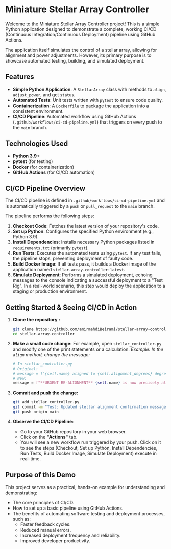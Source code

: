 # Miniature Stellar Array Controller 

Welcome to the Miniature Stellar Array Controller project! This is a simple Python application designed to demonstrate a complete, working CI/CD (Continuous Integration/Continuous Deployment) pipeline using GitHub Actions.

The application itself simulates the control of a stellar array, allowing for alignment and power adjustments. However, its primary purpose is to showcase automated testing, building, and simulated deployment.

##  Features

* **Simple Python Application**: A `StellarArray` class with methods to `align`, `adjust_power`, and get `status`.
* **Automated Tests**: Unit tests written with `pytest` to ensure code quality.
* **Containerization**: A `Dockerfile` to package the application into a consistent environment.
* **CI/CD Pipeline**: Automated workflow using GitHub Actions (`.github/workflows/ci-cd-pipeline.yml`) that triggers on every push to the `main` branch.

##  Technologies Used

* **Python 3.9+**
* **pytest** (for testing)
* **Docker** (for containerization)
* **GitHub Actions** (for CI/CD automation)


##  CI/CD Pipeline Overview

The CI/CD pipeline is defined in `.github/workflows/ci-cd-pipeline.yml` and is automatically triggered by a `push` or `pull_request` to the `main` branch.

The pipeline performs the following steps:

1.  **Checkout Code**: Fetches the latest version of your repository's code.
2.  **Set up Python**: Configures the specified Python environment (e.g., Python 3.9).
3.  **Install Dependencies**: Installs necessary Python packages listed in `requirements.txt` (primarily `pytest`).
4.  **Run Tests**: Executes the automated tests using `pytest`. If any test fails, the pipeline stops, preventing deployment of faulty code.
5.  **Build Docker Image**: If all tests pass, it builds a Docker image of the application named `stellar-array-controller:latest`.
6.  **Simulate Deployment**: Performs a simulated deployment, echoing messages to the console indicating a successful deployment to a "Test Rig". In a real-world scenario, this step would deploy the application to a staging or production environment.

##  Getting Started & Seeing CI/CD in Action

1.  **Clone the repository :**
    ```bash
    git clone https://github.com/amirmahdiBeirami/stellar-array-controller.git
    cd stellar-array-controller
    ```

2.  **Make a small code change:**
    For example, open `stellar_controller.py` and modify one of the print statements or a calculation.
    *Example: In the `align` method, change the message:*
    ```python
    # In stellar_controller.py
    # Original:
    # message = f"{self.name} aligned to {self.alignment_degrees} degrees. Current Power: {self.power_output_gw} GW."
    # New:
    message = f"**URGENT RE-ALIGNMENT** {self.name} is now precisely aligned to {self.alignment_degrees} degrees. Power: {self.power_output_gw} GW. Check telemetry!"
    ```

3.  **Commit and push the change:**
    ```bash
    git add stellar_controller.py
    git commit -m "Test: Updated stellar alignment confirmation message"
    git push origin main
    ```

4.  **Observe the CI/CD Pipeline:**
    * Go to your GitHub repository in your web browser.
    * Click on the **"Actions"** tab.
    * You will see a new workflow run triggered by your push. Click on it to see the steps (Checkout, Set up Python, Install Dependencies, Run Tests, Build Docker Image, Simulate Deployment) execute in real-time.


##  Purpose of this Demo

This project serves as a practical, hands-on example for understanding and demonstrating:
* The core principles of CI/CD.
* How to set up a basic pipeline using GitHub Actions.
* The benefits of automating software testing and deployment processes, such as:
    * Faster feedback cycles.
    * Reduced manual errors.
    * Increased deployment frequency and reliability.
    * Improved developer productivity.
